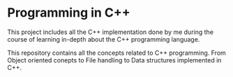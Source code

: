 # Programming in C++

This project includes all the C++ implementation done by me during the course of learning in-depth about the C++ programming language.

This repository contains all the concepts related to C++ programming. From Object oriented conepts to File handling to Data structures implemented in C++.
